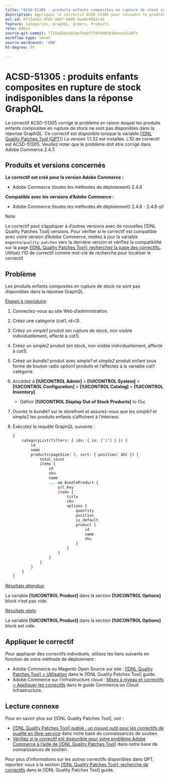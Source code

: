 ```yaml
---
title: "ACSD-51305 : produits enfants composites en rupture de stock indisponibles dans la réponse GraphQL"
description: Appliquez le correctif ACSD-51305 pour résoudre le problème Adobe Commerce en raison duquel les produits enfants composites en rupture de stock ne sont pas disponibles dans la réponse GraphQL.
exl-id: 0f33eb62-dfd3-4d07-b095-9ee6e9983c4d
feature: Categories, GraphQL, Orders, Products
role: Admin
source-git-commit: 7718a835e343ae7da9ff79f690503b4ee1d140fc
workflow-type: tm+mt
source-wordcount: '400'
ht-degree: 0%

---
```


# ACSD-51305 : produits enfants composites en rupture de stock indisponibles dans la réponse GraphQL

Le correctif ACSD-51305 corrige le problème en raison duquel les produits enfants composites en rupture de stock ne sont pas disponibles dans la réponse GraphQL. Ce correctif est disponible lorsque la variable [[!DNL Quality Patches Tool (QPT)]](/help/announcements/adobe-commerce-announcements/magento-quality-patches-released-new-tool-to-self-serve-quality-patches.md) La version 1.1.32 est installée. L’ID de correctif est ACSD-51305. Veuillez noter que le problème doit être corrigé dans Adobe Commerce 2.4.7.

## Produits et versions concernés

**Le correctif est créé pour la version Adobe Commerce :**

* Adobe Commerce (toutes les méthodes de déploiement) 2.4.6

**Compatible avec les versions d’Adobe Commerce :**

* Adobe Commerce (toutes les méthodes de déploiement) 2.4.6 - 2.4.6-p1

>[!NOTE]
>
>Le correctif peut s’appliquer à d’autres versions avec de nouvelles [!DNL Quality Patches Tool] versions. Pour vérifier si le correctif est compatible avec votre version d’Adobe Commerce, mettez à jour la variable `magento/quality-patches` vers la dernière version et vérifiez la compatibilité sur la page [[!DNL Quality Patches Tool]: recherchez la page des correctifs.](https://experienceleague.adobe.com/tools/commerce-quality-patches/index.html). Utilisez l’ID de correctif comme mot-clé de recherche pour localiser le correctif.

## Problème

Les produits enfants composites en rupture de stock ne sont pas disponibles dans la réponse GraphQL.

<u>Étapes à reproduire</u>:

1. Connectez-vous au site Web d’administration.
1. Créez une catégorie (cat1, id=3).
1. Créez un *simple1* produit (en rupture de stock, non visible individuellement, affecté à *cat1*).
1. Créez un *simple2* produit (en stock, non visible individuellement, affecté à *cat1*).
1. Créez un *bundle1* produit avec *simple1* et *simple2* produit enfant sous forme de bouton radio *option1* produits et l’affectez à la variable *cat1* catégorie.
1. Accédez à **[!UICONTROL Admin]** > **[!UICONTROL System]** > **[!UICONTROL Configuration]** > **[!UICONTROL Catalog]** > **[!UICONTROL Inventory]**.

   * Définir **[!UICONTROL Display Out of Stock Products]** to *Oui*.

1. Ouvrez le *bundle1* sur le storefront et assurez-vous que les *simple1* et *simple2* les produits enfants s’affichent à l’intérieur.
1. Exécutez la requête GraphQL suivante :

   ```GraphQL
   {
       categoryList(filters: { ids: { in: ["3"] } }) {
           id
           name
           products(pageSize: 8, sort: { position: ASC }) {
               total_count
               items {
                   id
                   sku
                   name
                   ... on BundleProduct {
                       url_key
                       items {
                           title
                           sku
                           options {
                               quantity
                               position
                               is_default
                               product {
                                   id
                                   name
                                   sku
                               }
                           }
                       }
                   }
               }
           }
       }
   }
   ```

<u>Résultats attendus</u>:

La variable **[!UICONTROL Product]** dans la section **[!UICONTROL Options]** block n’est pas vide.

<u>Résultats réels</u>:

La variable **[!UICONTROL Product]** dans la section **[!UICONTROL Options]** block est vide.

## Appliquer le correctif

Pour appliquer des correctifs individuels, utilisez les liens suivants en fonction de votre méthode de déploiement :

* Adobe Commerce ou Magento Open Source sur site : [[!DNL Quality Patches Tool] > Utilisation](https://experienceleague.adobe.com/docs/commerce-operations/tools/quality-patches-tool/usage.html) dans le [!DNL Quality Patches Tool] guide.
* Adobe Commerce sur l’infrastructure cloud : [Mises à niveau et correctifs > Appliquer les correctifs](https://experienceleague.adobe.com/docs/commerce-cloud-service/user-guide/develop/upgrade/apply-patches.html) dans le guide Commerce on Cloud Infrastructure.

## Lecture connexe

Pour en savoir plus sur [!DNL Quality Patches Tool], voir :

* [[!DNL Quality Patches Tool] publié : un nouvel outil pour les correctifs de qualité en libre-service](/help/announcements/adobe-commerce-announcements/magento-quality-patches-released-new-tool-to-self-serve-quality-patches.md) dans notre base de connaissances de soutien.
* [Vérifiez si le correctif est disponible pour votre problème Adobe Commerce à l’aide de [!DNL Quality Patches Tool]](/help/support-tools/patches-available-in-qpt-tool/check-patch-for-magento-issue-with-magento-quality-patches.md) dans notre base de connaissances de soutien.

Pour plus d’informations sur les autres correctifs disponibles dans QPT, reportez-vous à la section [[!DNL Quality Patches Tool]: recherche de correctifs](https://experienceleague.adobe.com/tools/commerce-quality-patches/index.html) dans le [!DNL Quality Patches Tool] guide.

